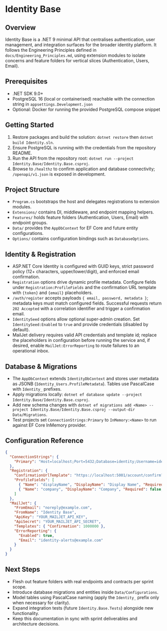 # Identity Base

## Overview
Identity Base is a .NET 9 minimal API that centralises authentication, user management, and integration surfaces for the broader identity platform. It follows the Engineering Principles defined in `docs/Engineering_Principles.md`, using extension modules to isolate concerns and feature folders for vertical slices (Authentication, Users, Email).

## Prerequisites
- .NET SDK 9.0+
- PostgreSQL 16 (local or containerised) reachable with the connection string in `appsettings.Development.json`
- Optional: Docker for running the provided PostgreSQL compose snippet

## Getting Started
1. Restore packages and build the solution: `dotnet restore` then `dotnet build Identity.sln`.
2. Ensure PostgreSQL is running with the credentials from the repository README.
3. Run the API from the repository root: `dotnet run --project Identity.Base/Identity.Base.csproj`.
4. Browse to `/healthz` to confirm application and database connectivity; `/openapi/v1.json` is exposed in development.

## Project Structure
- `Program.cs` bootstraps the host and delegates registrations to extension modules.
- `Extensions/` contains DI, middleware, and endpoint mapping helpers.
- `Features/` holds feature folders (Authentication, Users, Email) with endpoint groups.
- `Data/` provides the `AppDbContext` for EF Core and future entity configurations.
- `Options/` contains configuration bindings such as `DatabaseOptions`.

## Identity & Registration
- ASP.NET Core Identity is configured with GUID keys, strict password policy (12+ characters, upper/lower/digit), and enforced email confirmation.
- `Registration` options drive dynamic profile metadata. Configure fields under `Registration:ProfileFields` and the confirmation URL template with `{token}` and `{email}` placeholders.
- `/auth/register` accepts payloads `{ email, password, metadata }`; metadata keys must match configured fields. Successful requests return `202 Accepted` with a correlation identifier and trigger a confirmation email.
- `IdentitySeed` options allow optional super-admin creation. Set `IdentitySeed:Enabled` to `true` and provide credentials (disabled by default).
- MailJet delivery requires valid API credentials and template id; replace the placeholders in configuration before running the service and, if desired, enable `MailJet:ErrorReporting` to route failures to an operational inbox.

## Database & Migrations
- The `AppDbContext` extends `IdentityDbContext` and stores user metadata as JSONB (`Identity_Users.ProfileMetadata`). Tables use PascalCase with `Identity_` prefixes.
- Apply migrations locally: `dotnet ef database update --project Identity.Base/Identity.Base.csproj`.
- Add new schema changes with `dotnet ef migrations add <Name> --project Identity.Base/Identity.Base.csproj --output-dir Data/Migrations`.
- Test projects set `ConnectionStrings:Primary` to `InMemory:<Name>` to run against EF Core InMemory provider.

## Configuration Reference
```json
{
  "ConnectionStrings": {
    "Primary": "Host=localhost;Port=5432;Database=identity;Username=identity;Password=identity"
  },
  "Registration": {
    "ConfirmationUrlTemplate": "https://localhost:5001/account/confirm?token={token}&email={email}",
    "ProfileFields": [
      { "Name": "displayName", "DisplayName": "Display Name", "Required": true, "MaxLength": 128 },
      { "Name": "company", "DisplayName": "Company", "Required": false, "MaxLength": 128 }
    ]
  },
  "MailJet": {
    "FromEmail": "noreply@example.com",
    "FromName": "Identity Base",
    "ApiKey": "YOUR_MAILJET_API_KEY",
    "ApiSecret": "YOUR_MAILJET_API_SECRET",
    "Templates": { "Confirmation": 1000000 },
    "ErrorReporting": {
      "Enabled": true,
      "Email": "identity-alerts@example.com"
    }
  }
}
```

## Next Steps
- Flesh out feature folders with real endpoints and contracts per sprint scope.
- Introduce database migrations and entities inside `Data/Configurations`.
- Model tables using PascalCase naming (apply the `Identity_` prefix only when necessary for clarity).
- Expand integration tests (future `Identity.Base.Tests`) alongside new functionality.
- Keep this documentation in sync with sprint deliverables and architecture decisions.
